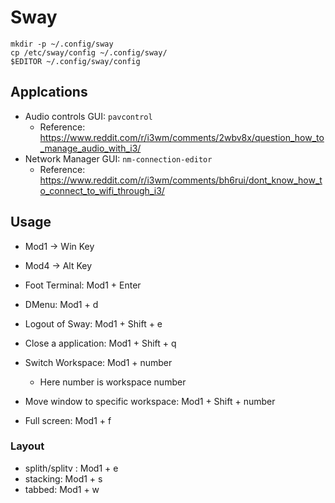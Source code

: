 # Sway

```
mkdir -p ~/.config/sway
cp /etc/sway/config ~/.config/sway/
$EDITOR ~/.config/sway/config
```


## Applcations
- Audio controls GUI: `pavcontrol`
  - Reference: https://www.reddit.com/r/i3wm/comments/2wbv8x/question_how_to_manage_audio_with_i3/
- Network Manager GUI: `nm-connection-editor`
  - Reference: https://www.reddit.com/r/i3wm/comments/bh6rui/dont_know_how_to_connect_to_wifi_through_i3/

## Usage

- Mod1 -> Win Key
- Mod4 -> Alt Key

- Foot Terminal: Mod1 + Enter
- DMenu: Mod1 + d
- Logout of Sway: Mod1 + Shift + e
- Close a application: Mod1 + Shift + q
- Switch Workspace: Mod1 + number
  - Here number is workspace number
- Move window to specific workspace: Mod1 + Shift + number
- Full screen: Mod1 + f

### Layout
- splith/splitv : Mod1 + e
- stacking: Mod1 + s
- tabbed: Mod1 + w
